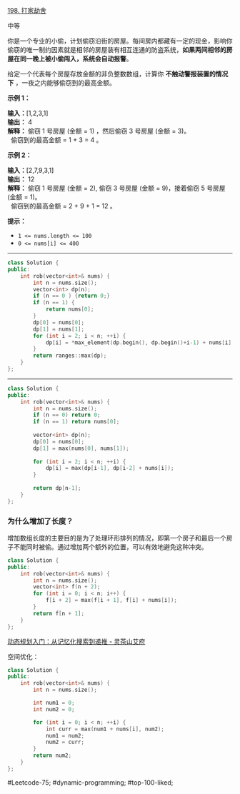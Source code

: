 [198. 打家劫舍](https://leetcode.cn/problems/house-robber/)

中等

你是一个专业的小偷，计划偷窃沿街的房屋。每间房内都藏有一定的现金，影响你偷窃的唯一制约因素就是相邻的房屋装有相互连通的防盗系统，**如果两间相邻的房屋在同一晚上被小偷闯入，系统会自动报警**。

给定一个代表每个房屋存放金额的非负整数数组，计算你 **不触动警报装置的情况下** ，一夜之内能够偷窃到的最高金额。

**示例 1：**

**输入：**[1,2,3,1]  
**输出：** 4  
**解释：** 偷窃 1 号房屋 (金额 = 1) ，然后偷窃 3 号房屋 (金额 = 3)。  
     偷窃到的最高金额 = 1 + 3 = 4 。

**示例 2：**

**输入：**[2,7,9,3,1]  
**输出：** 12  
**解释：** 偷窃 1 号房屋 (金额 = 2), 偷窃 3 号房屋 (金额 = 9)，接着偷窃 5 号房屋 (金额 = 1)。  
     偷窃到的最高金额 = 2 + 9 + 1 = 12 。

**提示：**

- `1 <= nums.length <= 100`
- `0 <= nums[i] <= 400`
---- ----
```cpp
class Solution {
public:
    int rob(vector<int>& nums) {
        int n = nums.size();
        vector<int> dp(n);
        if (n == 0 ) {return 0;}
        if (n == 1) {
            return nums[0];
        }
        dp[0] = nums[0];
        dp[1] = nums[1];
        for (int i = 2; i < n; ++i) {
            dp[i] = *max_element(dp.begin(), dp.begin()+i-1) + nums[i];
        }
        return ranges::max(dp);
    }
};
```

----
```cpp
class Solution {
public:
    int rob(vector<int>& nums) {
        int n = nums.size();
        if (n == 0) return 0;
        if (n == 1) return nums[0];
        
        vector<int> dp(n);
        dp[0] = nums[0];
        dp[1] = max(nums[0], nums[1]);
        
        for (int i = 2; i < n; ++i) {
            dp[i] = max(dp[i-1], dp[i-2] + nums[i]);
        }
        
        return dp[n-1];
    }
};
```
### 为什么增加了长度？

增加数组长度的主要目的是为了处理环形排列的情况，即第一个房子和最后一个房子不能同时被偷。通过增加两个额外的位置，可以有效地避免这种冲突。
```cpp
class Solution {
public:
    int rob(vector<int>& nums) {
        int n = nums.size();
        vector<int> f(n + 2);
        for (int i = 0; i < n; i++) {
            f[i + 2] = max(f[i + 1], f[i] + nums[i]);
        }
        return f[n + 1];
    }
};
```
[动态规划入门：从记忆化搜索到递推 - 灵茶山艾府](https://leetcode.cn/problems/house-robber/solutions/2102725/ru-he-xiang-chu-zhuang-tai-ding-yi-he-zh-1wt1/)

空间优化：
```cpp
class Solution {
public:
    int rob(vector<int>& nums) {
        int n = nums.size();

        int num1 = 0;
        int num2 = 0;

        for (int i = 0; i < n; ++i) {
            int curr = max(num1 + nums[i], num2);
            num1 = num2;
            num2 = curr;
        }
        return num2;
    }
};
```

#Leetcode-75; #dynamic-programming; #top-100-liked; 